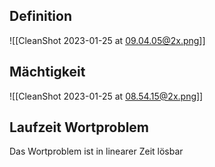 ## Definition

![[CleanShot 2023-01-25 at 09.04.05@2x.png]]

## Mächtigkeit

![[CleanShot 2023-01-25 at 08.54.15@2x.png]]

## Laufzeit Wortproblem

Das Wortproblem ist in linearer Zeit lösbar

